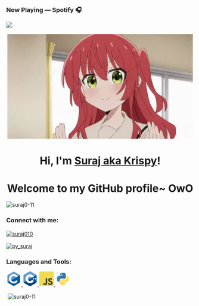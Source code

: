 ### Now Playing — Spotify 🎧
<p>
<a href=”https://spotify-github-profile.kittinanx.com/api/view.svg?uid=mbh59xw9l4qw4pns3nnky0y9f&redirect=true">
<img src=”https://spotify-github-profile.kittinanx.com/api/view.svg?uid=mbh59xw9l4qw4pns3nnky0y9f&cover_image=true&theme=default&show_offline=false&background_color=121212&interchange=true&bar_color_cover=true"/>
</a>
</p>

<p align="center">
  <a href="https://www.x.com"><img src="kita-ikuyo-rap.webp" alt="Banner"></a>
</p>

<h1 align="center">Hi, I'm <a href="https://www.google.com">Suraj aka Krispy</a>!</h1>
<h1 align="center">Welcome to my GitHub profile~ OwO</h1>
<p align="left"> <img src="https://komarev.com/ghpvc/?username=suraj0-11&label=Profile%20views&color=0e75b6&style=flat" alt="suraj0-11" /> </p>

<h3 align="left">Connect with me:</h3>

<p align="left">

<a href="https://linkedin.com/in/suraj010" target="blank"><img align="center" src="https://raw.githubusercontent.com/rahuldkjain/github-profile-readme-generator/master/src/images/icons/Social/linked-in-alt.svg" alt="suraj010" height="30" width="40" /></a>

<a href="https://instagram.com/py_suraj" target="blank"><img align="center" src="https://raw.githubusercontent.com/rahuldkjain/github-profile-readme-generator/master/src/images/icons/Social/instagram.svg" alt="py_suraj" height="30" width="40" /></a>

</p>

<h3 align="left">Languages and Tools:</h3>

<p align="left"> <a href="https://www.cprogramming.com/" target="_blank" rel="noreferrer"> <img src="https://raw.githubusercontent.com/devicons/devicon/master/icons/c/c-original.svg" alt="c" width="40" height="40"/> </a> <a href="https://www.w3schools.com/cpp/" target="_blank" rel="noreferrer"> <img src="https://raw.githubusercontent.com/devicons/devicon/master/icons/cplusplus/cplusplus-original.svg" alt="cplusplus" width="40" height="40"/> </a> <a href="https://developer.mozilla.org/en-US/docs/Web/JavaScript" target="_blank" rel="noreferrer"> <img src="https://raw.githubusercontent.com/devicons/devicon/master/icons/javascript/javascript-original.svg" alt="javascript" width="40" height="40"/> </a> <a href="https://www.python.org" target="_blank" rel="noreferrer"> <img src="https://raw.githubusercontent.com/devicons/devicon/master/icons/python/python-original.svg" alt="python" width="40" height="40"/> </a> </p>

<p>&nbsp;<img align="center" src="https://github-readme-stats.vercel.app/api?username=krispy-chip&show_icons=true&locale=en" alt="suraj0-11" /></p>
